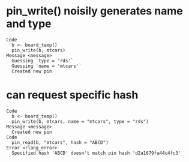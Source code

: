 # pin_write() noisily generates name and type

    Code
      b <- board_temp()
      pin_write(b, mtcars)
    Message <message>
      Guessing `type = 'rds'`
      Guessing `name = 'mtcars'`
      Created new pin

# can request specific hash

    Code
      b <- board_temp()
      pin_write(b, mtcars, name = "mtcars", type = "rds")
    Message <message>
      Created new pin
    Code
      pin_read(b, "mtcars", hash = "ABCD")
    Error <rlang_error>
      Specified hash 'ABCD' doesn't match pin hash 'd2a1679fa44c4fc3'


